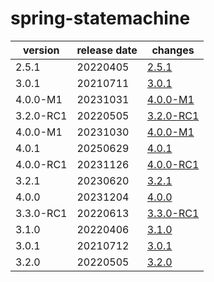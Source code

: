 # spring-statemachine	


|version|release date|changes|
|---|---|---|
|2.5.1|20220405|[2.5.1](./2.5.1-20220405.md)|
|3.0.1|20210711|[3.0.1](./3.0.1-20210711.md)|
|4.0.0-M1|20231031|[4.0.0-M1](./4.0.0-M1-20231031.md)|
|3.2.0-RC1|20220505|[3.2.0-RC1](./3.2.0-RC1-20220505.md)|
|4.0.0-M1|20231030|[4.0.0-M1](./4.0.0-M1-20231030.md)|
|4.0.1|20250629|[4.0.1](./4.0.1-20250629.md)|
|4.0.0-RC1|20231126|[4.0.0-RC1](./4.0.0-RC1-20231126.md)|
|3.2.1|20230620|[3.2.1](./3.2.1-20230620.md)|
|4.0.0|20231204|[4.0.0](./4.0.0-20231204.md)|
|3.3.0-RC1|20220613|[3.3.0-RC1](./3.3.0-RC1-20220613.md)|
|3.1.0|20220406|[3.1.0](./3.1.0-20220406.md)|
|3.0.1|20210712|[3.0.1](./3.0.1-20210712.md)|
|3.2.0|20220505|[3.2.0](./3.2.0-20220505.md)|
